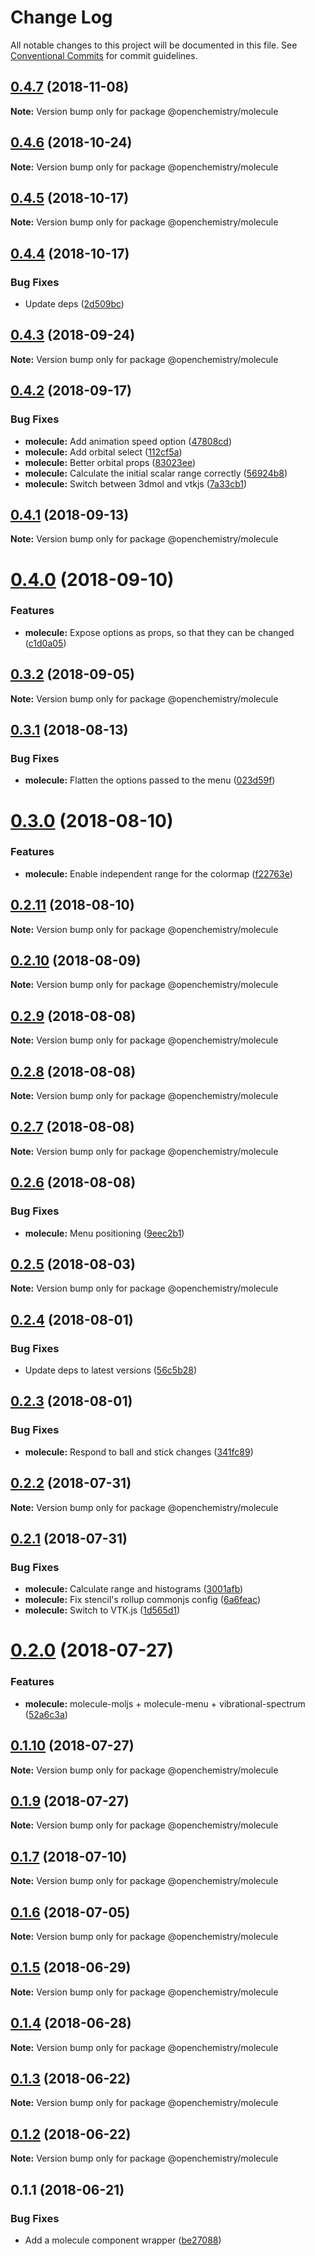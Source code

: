 # Change Log

All notable changes to this project will be documented in this file.
See [Conventional Commits](https://conventionalcommits.org) for commit guidelines.

## [0.4.7](https://github.com/OpenChemistry/oc-web-components/compare/@openchemistry/molecule@0.4.6...@openchemistry/molecule@0.4.7) (2018-11-08)

**Note:** Version bump only for package @openchemistry/molecule





## [0.4.6](https://github.com/OpenChemistry/oc-web-components/compare/@openchemistry/molecule@0.4.5...@openchemistry/molecule@0.4.6) (2018-10-24)

**Note:** Version bump only for package @openchemistry/molecule





## [0.4.5](https://github.com/OpenChemistry/oc-web-components/compare/@openchemistry/molecule@0.4.4...@openchemistry/molecule@0.4.5) (2018-10-17)

**Note:** Version bump only for package @openchemistry/molecule





## [0.4.4](https://github.com/OpenChemistry/oc-web-components/compare/@openchemistry/molecule@0.4.3...@openchemistry/molecule@0.4.4) (2018-10-17)


### Bug Fixes

* Update deps ([2d509bc](https://github.com/OpenChemistry/oc-web-components/commit/2d509bc))





<a name="0.4.3"></a>
## [0.4.3](https://github.com/OpenChemistry/oc-web-components/compare/@openchemistry/molecule@0.4.2...@openchemistry/molecule@0.4.3) (2018-09-24)




**Note:** Version bump only for package @openchemistry/molecule

<a name="0.4.2"></a>
## [0.4.2](https://github.com/OpenChemistry/oc-web-components/compare/@openchemistry/molecule@0.4.1...@openchemistry/molecule@0.4.2) (2018-09-17)


### Bug Fixes

* **molecule:** Add animation speed option ([47808cd](https://github.com/OpenChemistry/oc-web-components/commit/47808cd))
* **molecule:** Add orbital select ([112cf5a](https://github.com/OpenChemistry/oc-web-components/commit/112cf5a))
* **molecule:** Better orbital props ([83023ee](https://github.com/OpenChemistry/oc-web-components/commit/83023ee))
* **molecule:** Calculate the initial scalar range correctly ([56924b8](https://github.com/OpenChemistry/oc-web-components/commit/56924b8))
* **molecule:** Switch between 3dmol and vtkjs ([7a33cb1](https://github.com/OpenChemistry/oc-web-components/commit/7a33cb1))




<a name="0.4.1"></a>
## [0.4.1](https://github.com/OpenChemistry/oc-web-components/compare/@openchemistry/molecule@0.4.0...@openchemistry/molecule@0.4.1) (2018-09-13)




**Note:** Version bump only for package @openchemistry/molecule

<a name="0.4.0"></a>
# [0.4.0](https://github.com/OpenChemistry/oc-web-components/compare/@openchemistry/molecule@0.3.2...@openchemistry/molecule@0.4.0) (2018-09-10)


### Features

* **molecule:** Expose options as props, so that they can be changed ([c1d0a05](https://github.com/OpenChemistry/oc-web-components/commit/c1d0a05))




<a name="0.3.2"></a>
## [0.3.2](https://github.com/OpenChemistry/oc-web-components/compare/@openchemistry/molecule@0.3.1...@openchemistry/molecule@0.3.2) (2018-09-05)




**Note:** Version bump only for package @openchemistry/molecule

<a name="0.3.1"></a>
## [0.3.1](https://github.com/OpenChemistry/oc-web-components/compare/@openchemistry/molecule@0.3.0...@openchemistry/molecule@0.3.1) (2018-08-13)


### Bug Fixes

* **molecule:** Flatten the options passed to the menu ([023d59f](https://github.com/OpenChemistry/oc-web-components/commit/023d59f))




<a name="0.3.0"></a>
# [0.3.0](https://github.com/OpenChemistry/oc-web-components/compare/@openchemistry/molecule@0.2.11...@openchemistry/molecule@0.3.0) (2018-08-10)


### Features

* **molecule:** Enable independent range for the colormap ([f22763e](https://github.com/OpenChemistry/oc-web-components/commit/f22763e))




<a name="0.2.11"></a>
## [0.2.11](https://github.com/OpenChemistry/oc-web-components/compare/@openchemistry/molecule@0.2.10...@openchemistry/molecule@0.2.11) (2018-08-10)




**Note:** Version bump only for package @openchemistry/molecule

<a name="0.2.10"></a>
## [0.2.10](https://github.com/OpenChemistry/oc-web-components/compare/@openchemistry/molecule@0.2.9...@openchemistry/molecule@0.2.10) (2018-08-09)




**Note:** Version bump only for package @openchemistry/molecule

<a name="0.2.9"></a>
## [0.2.9](https://github.com/OpenChemistry/oc-web-components/compare/@openchemistry/molecule@0.2.8...@openchemistry/molecule@0.2.9) (2018-08-08)




**Note:** Version bump only for package @openchemistry/molecule

<a name="0.2.8"></a>
## [0.2.8](https://github.com/OpenChemistry/oc-web-components/compare/@openchemistry/molecule@0.2.7...@openchemistry/molecule@0.2.8) (2018-08-08)




**Note:** Version bump only for package @openchemistry/molecule

<a name="0.2.7"></a>
## [0.2.7](https://github.com/OpenChemistry/oc-web-components/compare/@openchemistry/molecule@0.2.6...@openchemistry/molecule@0.2.7) (2018-08-08)




**Note:** Version bump only for package @openchemistry/molecule

<a name="0.2.6"></a>
## [0.2.6](https://github.com/OpenChemistry/oc-web-components/compare/@openchemistry/molecule@0.2.5...@openchemistry/molecule@0.2.6) (2018-08-08)


### Bug Fixes

* **molecule:** Menu positioning ([9eec2b1](https://github.com/OpenChemistry/oc-web-components/commit/9eec2b1))




<a name="0.2.5"></a>
## [0.2.5](https://github.com/OpenChemistry/oc-web-components/compare/@openchemistry/molecule@0.2.4...@openchemistry/molecule@0.2.5) (2018-08-03)




**Note:** Version bump only for package @openchemistry/molecule

<a name="0.2.4"></a>
## [0.2.4](https://github.com/OpenChemistry/oc-web-components/compare/@openchemistry/molecule@0.2.3...@openchemistry/molecule@0.2.4) (2018-08-01)


### Bug Fixes

* Update deps to latest versions ([56c5b28](https://github.com/OpenChemistry/oc-web-components/commit/56c5b28))




<a name="0.2.3"></a>
## [0.2.3](https://github.com/OpenChemistry/oc-web-components/compare/@openchemistry/molecule@0.2.2...@openchemistry/molecule@0.2.3) (2018-08-01)


### Bug Fixes

* **molecule:** Respond to ball and stick changes ([341fc89](https://github.com/OpenChemistry/oc-web-components/commit/341fc89))




<a name="0.2.2"></a>
## [0.2.2](https://github.com/OpenChemistry/oc-web-components/compare/@openchemistry/molecule@0.2.1...@openchemistry/molecule@0.2.2) (2018-07-31)




**Note:** Version bump only for package @openchemistry/molecule

<a name="0.2.1"></a>
## [0.2.1](https://github.com/OpenChemistry/oc-web-components/compare/@openchemistry/molecule@0.2.0...@openchemistry/molecule@0.2.1) (2018-07-31)


### Bug Fixes

* **molecule:** Calculate range and histograms ([3001afb](https://github.com/OpenChemistry/oc-web-components/commit/3001afb))
* **molecule:** Fix stencil's rollup commonjs config ([6a6feac](https://github.com/OpenChemistry/oc-web-components/commit/6a6feac))
* **molecule:** Switch to VTK.js ([1d565d1](https://github.com/OpenChemistry/oc-web-components/commit/1d565d1))




<a name="0.2.0"></a>
# [0.2.0](https://github.com/OpenChemistry/oc-web-components/compare/@openchemistry/molecule@0.1.10...@openchemistry/molecule@0.2.0) (2018-07-27)


### Features

* **molecule:** molecule-moljs + molecule-menu + vibrational-spectrum ([52a6c3a](https://github.com/OpenChemistry/oc-web-components/commit/52a6c3a))




<a name="0.1.10"></a>
## [0.1.10](https://github.com/OpenChemistry/oc-web-components/compare/@openchemistry/molecule@0.1.7...@openchemistry/molecule@0.1.10) (2018-07-27)




**Note:** Version bump only for package @openchemistry/molecule

<a name="0.1.9"></a>
## [0.1.9](https://github.com/OpenChemistry/oc-web-components/compare/@openchemistry/molecule@0.1.7...@openchemistry/molecule@0.1.9) (2018-07-27)




**Note:** Version bump only for package @openchemistry/molecule

<a name="0.1.7"></a>
## [0.1.7](https://github.com/OpenChemistry/oc-web-components/compare/@openchemistry/molecule@0.1.6...@openchemistry/molecule@0.1.7) (2018-07-10)




**Note:** Version bump only for package @openchemistry/molecule

<a name="0.1.6"></a>
## [0.1.6](https://github.com/OpenChemistry/oc-web-components/compare/@openchemistry/molecule@0.1.5...@openchemistry/molecule@0.1.6) (2018-07-05)




**Note:** Version bump only for package @openchemistry/molecule

<a name="0.1.5"></a>
## [0.1.5](https://github.com/OpenChemistry/oc-web-components/compare/@openchemistry/molecule@0.1.4...@openchemistry/molecule@0.1.5) (2018-06-29)




**Note:** Version bump only for package @openchemistry/molecule

<a name="0.1.4"></a>
## [0.1.4](https://github.com/OpenChemistry/oc-web-components/compare/@openchemistry/molecule@0.1.3...@openchemistry/molecule@0.1.4) (2018-06-28)




**Note:** Version bump only for package @openchemistry/molecule

<a name="0.1.3"></a>
## [0.1.3](https://github.com/OpenChemistry/oc-web-components/compare/@openchemistry/molecule@0.1.2...@openchemistry/molecule@0.1.3) (2018-06-22)




**Note:** Version bump only for package @openchemistry/molecule

<a name="0.1.2"></a>
## [0.1.2](https://github.com/OpenChemistry/oc-web-components/compare/@openchemistry/molecule@0.1.1...@openchemistry/molecule@0.1.2) (2018-06-22)




**Note:** Version bump only for package @openchemistry/molecule

<a name="0.1.1"></a>
## 0.1.1 (2018-06-21)


### Bug Fixes

* Add a molecule component wrapper ([be27088](https://github.com/OpenChemistry/oc-web-components/commit/be27088))
